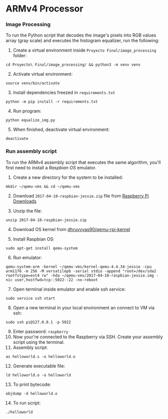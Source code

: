 # ARMv4 Processor

### Image Processing

To run the Python script that decodes the image's pixels into RGB values array (gray scale) and executes the histogram equalizer, run the following:

1. Create a virtual environment inside `Proyecto Final/image_processing` folder:

```
cd Proyecto\ Final/image_processing/ && python3 -m venv venv
```

2. Activate virtual environment:

```
source venv/bin/activate
```

3. Install dependencies freezed in `requirements.txt`

```
python -m pip install -r requirements.txt
```

4. Run program:

```
python equalize_img.py
```

5. When finished, deactivate virtual environment:

```
deactivate
```

### Run assembly script

To run the ARMv4 assembly script that executes the same algorithm, you'll first need to install a _Raspbian OS_ emulator.

1. Create a new directory for the system to be installed:

```
mkdir ~/qemu-vms && cd ~/qemu-vms
```

2. Download `2017-04-10-raspbian-jessie.zip` file from [Raspberry Pi Downloads](https://downloads.raspberrypi.org/raspbian/images/raspbian-2017-04-10/)

3. Unzip the file:

```
unzip 2017-04-10-raspbian-jessie.zip
```

4. Download OS kernel from [dhruvvyas90/qemu-rpi-kernel](https://github.com/dhruvvyas90/qemu-rpi-kernel/blob/master/kernel-qemu-4.4.34-jessie)

5. Install Raspbian OS:

```
sudo apt-get install qemu-system
```

6. Run emulator:

```
qemu-system-arm -kernel ~/qemu-vms/kernel-qemu-4.4.34-jessie -cpu arm1176 -m 256 -M versatilepb -serial stdio -append "root=/dev/sda2 rootfstype=ext4 rw" -hda ~/qemu-vms/2017-04-10-raspbian-jessie.img -nic user,hostfwd=tcp::5022-:22 -no-reboot
```

7. Open terminal inside emulator and enable ssh service:

```
sudo service ssh start
```

8. Open a new terminal in your local environment an connect to VM via ssh:

```
sudo ssh pi@127.0.0.1 -p 5022
```

9. Enter password: `raspberry`
10. Now your're connected to the Raspberry via SSH. Create your assembly script using the terminal.
11. Assembly script:
```
as helloworld.s -o helloworld.o
```
12. Generate executable file:
```
ld helloworld.o -o helloworld
```
13. To print bytecode:
```
objdump -d helloworld.o
```
14. To run script:
```
./helloworld
```
